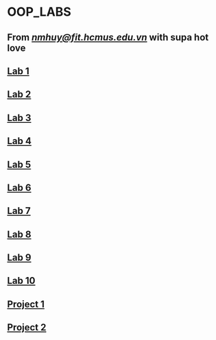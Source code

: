 # OOP_LABS

## From ***nmhuy@fit.hcmus.edu.vn*** with supa hot love

## [Lab 1]()

## [Lab 2]()

## [Lab 3]()

## [Lab 4]()

## [Lab 5]()

## [Lab 6]()

## [Lab 7]()

## [Lab 8]()

## [Lab 9]()

## [Lab 10]()

## [Project 1]()

## [Project 2]()



